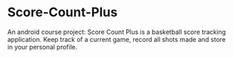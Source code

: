# Score-Count-Plus
An android course project: Score Count Plus is a basketball score tracking application. Keep track of a current game, record all shots made and store in your personal profile.
